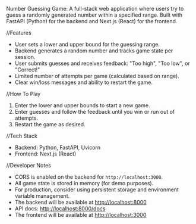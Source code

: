 Number Guessing Game: A full-stack web application where users try to guess a randomly generated number within a specified range. Built with FastAPI (Python) for the backend and Next.js (React) for the frontend.

//Features
- User sets a lower and upper bound for the guessing range.
- Backend generates a random number and tracks game state per session.
- User submits guesses and receives feedback: "Too high", "Too low", or "Correct!"
- Limited number of attempts per game (calculated based on range).
- Clear win/loss messages and ability to restart the game.

//How To Play
1. Enter the lower and upper bounds to start a new game.
2. Enter guesses and follow the feedback until you win or run out of attempts.
3. Restart the game as desired.

//Tech Stack
- Backend: Python, FastAPI, Uvicorn
- Frontend: Next.js (React)

//Developer Notes
- CORS is enabled on the backend for `http://localhost:3000`.
- All game state is stored in memory (for demo purposes).
- For production, consider using persistent storage and environment variable management.
- The backend will be available at [http://localhost:8000](http://localhost:8000)
- API docs: [http://localhost:8000/docs](http://localhost:8000/docs)
- The frontend will be available at [http://localhost:3000](http://localhost:3000)
